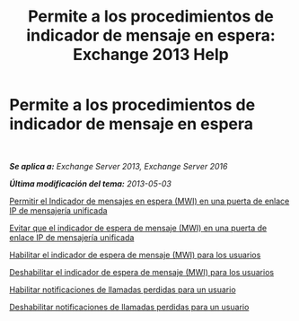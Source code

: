 ﻿---
title: 'Permite a los procedimientos de indicador de mensaje en espera: Exchange 2013 Help'
TOCTitle: Permite a los procedimientos de indicador de mensaje en espera
ms:assetid: 608082bc-015e-45ef-8ebc-f77465080381
ms:mtpsurl: https://technet.microsoft.com/es-es/library/Dn135233(v=EXCHG.150)
ms:contentKeyID: 54652441
ms.date: 05/22/2018
mtps_version: v=EXCHG.150
ms.translationtype: MT
---

# Permite a los procedimientos de indicador de mensaje en espera

 

_**Se aplica a:** Exchange Server 2013, Exchange Server 2016_

_**Última modificación del tema:** 2013-05-03_

[Permitir el Indicador de mensajes en espera (MWI) en una puerta de enlace IP de mensajería unificada](allow-message-waiting-indicator-mwi-on-a-um-ip-gateway-exchange-2013-help.md)

[Evitar que el indicador de espera de mensaje (MWI) en una puerta de enlace IP de mensajería unificada](prevent-message-waiting-indicator-mwi-on-a-um-ip-gateway-exchange-2013-help.md)

[Habilitar el indicador de espera de mensaje (MWI) para los usuarios](enable-message-waiting-indicator-mwi-for-users-exchange-2013-help.md)

[Deshabilitar el indicador de espera de mensaje (MWI) para los usuarios](disable-message-waiting-indicator-mwi-for-users-exchange-2013-help.md)

[Habilitar notificaciones de llamadas perdidas para un usuario](enable-missed-call-notifications-for-a-user-exchange-2013-help.md)

[Deshabilitar notificaciones de llamadas perdidas para un usuario](disable-missed-call-notifications-for-a-user-exchange-2013-help.md)

